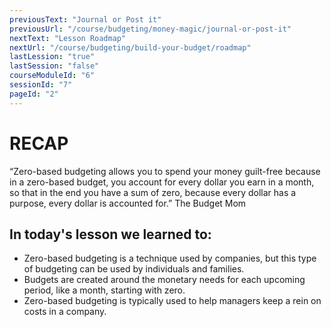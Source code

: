 ```yaml
---
previousText: "Journal or Post it"
previousUrl: "/course/budgeting/money-magic/journal-or-post-it"
nextText: "Lesson Roadmap"
nextUrl: "/course/budgeting/build-your-budget/roadmap"
lastLession: "true"
lastSession: "false"
courseModuleId: "6"
sessionId: "7"
pageId: "2"
---
```



# RECAP

<sparkle-character-intro position="right" character="jen">
“Zero-based budgeting allows you to spend your money guilt-free because in a zero-based budget, you account for every dollar you earn in a month, so that in the end you have a sum of zero, because every dollar has a purpose, every dollar is accounted for.”
The Budget Mom
</sparkle-character-intro>

## In today's lesson we learned to: 
- Zero-based budgeting is a technique used by companies, but this type of budgeting can be used by individuals and families.
- Budgets are created around the monetary needs for each upcoming period, like a month, starting with zero.
- Zero-based budgeting is typically used to help managers keep a rein on costs in a company.

<!-- 

## Zero based budgeting encourages you to use all of your monthly income for specific purposes. That means you will manage your savings, expenses, and debt payments so that your income subtracted by your expenditures always equals zero. -->